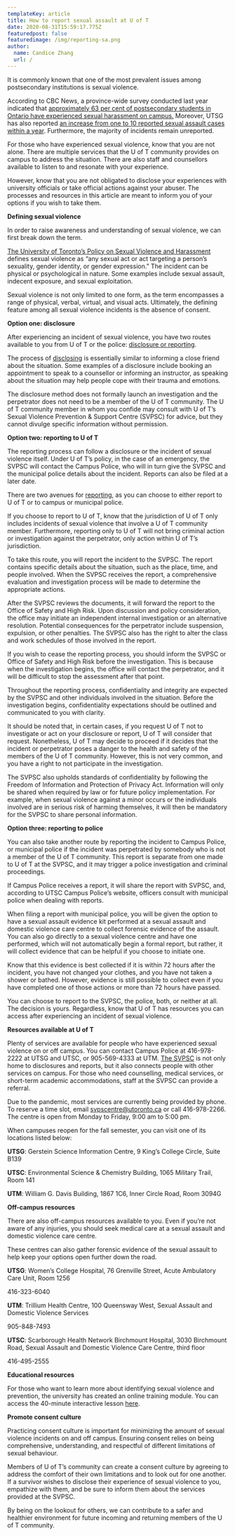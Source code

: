 ```yaml
---
templateKey: article
title: How to report sexual assault at U of T
date: 2020-08-31T15:59:17.775Z
featuredpost: false
featuredimage: /img/reporting-sa.png
author:
  name: Candice Zhang
  url: /
---
```

<!--StartFragment-->



It is commonly known that one of the most prevalent issues among postsecondary institutions is sexual violence.

According to CBC News, a province-wide survey conducted last year indicated that [approximately 63 per cent of postsecondary students in Ontario have experienced sexual harassment on campus.](https://www.cbc.ca/news/canada/toronto/ont-campus-sexual-assault-1.5062892) Moreover, UTSG has also reported [an increase from one to 10 reported sexual assault cases within a year](https://thevarsity.ca/2020/07/17/2019-campus-police-reports-show-increase-in-reported-sexual-assault-at-utsg/). Furthermore, the majority of incidents remain unreported.

For those who have experienced sexual violence, know that you are not alone. There are multiple services that the U of T community provides on campus to address the situation. There are also staff and counsellors available to listen to and resonate with your experience.

However, know that you are not obligated to disclose your experiences with university officials or take official actions against your abuser. The processes and resources in this article are meant to inform you of your options if you wish to take them.

**Defining sexual violence**

In order to raise awareness and understanding of sexual violence, we can first break down the term.

[The University of Toronto’s Policy on Sexual Violence and Harassment](https://www.viceprovoststudents.utoronto.ca/wp-content/uploads/Student-SV-Policy-Companion-Guide-Jan2019.pdf) defines sexual violence as “any sexual act or act targeting a person’s sexuality, gender identity, or gender expression.” The incident can be physical or psychological in nature. Some examples include sexual assault, indecent exposure, and sexual exploitation.

Sexual violence is not only limited to one form, as the term encompasses a range of physical, verbal, virtual, and visual acts. Ultimately, the defining feature among all sexual violence incidents is the absence of consent.

**Option one: disclosure**

After experiencing an incident of sexual violence, you have two routes available to you from U of T or the police: [disclosure or reporting](https://www.svpscentre.utoronto.ca/support/disclose-or-report/).

The process of [disclosing](https://www.viceprovoststudents.utoronto.ca/wp-content/uploads/Student-SV-Policy-Companion-Guide-Jan2019.pdf) is essentially similar to informing a close friend about the situation. Some examples of a disclosure include booking an appointment to speak to a counsellor or informing an instructor, as speaking about the situation may help people cope with their trauma and emotions.

The disclosure method does not formally launch an investigation and the perpetrator does not need to be a member of the U of T community. The U of T community member in whom you confide may consult with U of T’s Sexual Violence Prevention & Support Centre (SVPSC) for advice, but they cannot divulge specific information without permission.

**Option two: reporting to U of T**

The reporting process can follow a disclosure or the incident of sexual violence itself. Under U of T’s policy, in the case of an emergency, the SVPSC will contact the Campus Police, who will in turn give the SVPSC and the municipal police details about the incident. Reports can also be filed at a later date.

There are two avenues for [reporting](https://governingcouncil.utoronto.ca/secretariat/policies/sexual-violence-and-sexual-harassment-policy-december-12-2019), as you can choose to either report to U of T or to campus or municipal police.

If you choose to report to U of T, know that the jurisdiction of U of T only includes incidents of sexual violence that involve a U of T community member. Furthermore, reporting only to U of T will not bring criminal action or investigation against the perpetrator, only action within U of T’s jurisdiction.

To take this route, you will report the incident to the SVPSC. The report contains specific details about the situation, such as the place, time, and people involved. When the SVPSC receives the report, a comprehensive evaluation and investigation process will be made to determine the appropriate actions.

After the SVPSC reviews the documents, it will forward the report to the Office of Safety and High Risk. Upon discussion and policy consideration, the office may initiate an independent internal investigation or an alternative resolution. Potential consequences for the perpetrator include suspension, expulsion, or other penalties. The SVPSC also has the right to alter the class and work schedules of those involved in the report.

If you wish to cease the reporting process, you should inform the SVPSC or Office of Safety and High Risk before the investigation. This is because when the investigation begins, the office will contact the perpetrator, and it will be difficult to stop the assessment after that point.

Throughout the reporting process, confidentiality and integrity are expected by the SVPSC and other individuals involved in the situation. Before the investigation begins, confidentiality expectations should be outlined and communicated to you with clarity.

It should be noted that, in certain cases, if you request U of T not to investigate or act on your disclosure or report, U of T will consider that request. Nonetheless, U of T may decide to proceed if it decides that the incident or perpetrator poses a danger to the health and safety of the members of the U of T community. However, this is not very common, and you have a right to not participate in the investigation.

The SVPSC also upholds standards of confidentiality by following the Freedom of Information and Protection of Privacy Act. Information will only be shared when required by law or for future policy implementation. For example, when sexual violence against a minor occurs or the individuals involved are in serious risk of harming themselves, it will then be mandatory for the SVPSC to share personal information.

**Option three: reporting to police**

You can also take another route by reporting the incident to Campus Police, or municipal police if the incident was perpetrated by somebody who is not a member of the U of T community. This report is separate from one made to U of T at the SVPSC, and it may trigger a police investigation and criminal proceedings.

If Campus Police receives a report, it will share the report with SVPSC, and, according to UTSC Campus Police’s website, officers consult with municipal police when dealing with reports.

When filing a report with municipal police, you will be given the option to have a sexual assault evidence kit performed at a sexual assault and domestic violence care centre to collect forensic evidence of the assault. You can also go directly to a sexual violence centre and have one performed, which will not automatically begin a formal report, but rather, it will collect evidence that can be helpful if you choose to initiate one.

Know that this evidence is best collected if it is within 72 hours after the incident, you have not changed your clothes, and you have not taken a shower or bathed. However, evidence is still possible to collect even if you have completed one of those actions or more than 72 hours have passed.

You can choose to report to the SVPSC, the police, both, or neither at all. The decision is yours. Regardless, know that U of T has resources you can access after experiencing an incident of sexual violence.

**Resources available at U of T**

Plenty of services are available for people who have experienced sexual violence on or off campus. You can contact Campus Police at 416-978-2222 at UTSG and UTSC, or 905-569-4333 at UTM. [The SVPSC](https://www.svpscentre.utoronto.ca/) is not only home to disclosures and reports, but it also connects people with other services on campus. For those who need counselling, medical services, or short-term academic accommodations, staff at the SVPSC can provide a referral.

Due to the pandemic, most services are currently being provided by phone. To reserve a time slot, email [svpscentre@utoronto.ca](mailto:svpscentre@utoronto.ca) or call 416-978-2266. The centre is open from Monday to Friday, 9:00 am to 5:00 pm.

When campuses reopen for the fall semester, you can visit one of its locations listed below:

**UTSG**: Gerstein Science Information Centre, 9 King’s College Circle, Suite B139

**UTSC**: Environmental Science & Chemistry Building, 1065 Military Trail, Room 141

**UTM**: William G. Davis Building, 1867 1C6, Inner Circle Road, Room 3094G

**Off-campus resources**

There are also off-campus resources available to you. Even if you’re not aware of any injuries, you should seek medical care at a sexual assault and domestic violence care centre.

These centres can also gather forensic evidence of the sexual assault to help keep your options open further down the road.

**UTSG**: Women’s College Hospital, 76 Grenville Street, Acute Ambulatory Care Unit, Room 1256

416-323-6040

**UTM**: Trillium Health Centre, 100 Queensway West, Sexual Assault and Domestic Violence Services

905-848-7493

**UTSC**: Scarborough Health Network Birchmount Hospital, 3030 Birchmount Road, Sexual Assault and Domestic Violence Care Centre, third floor

416-495-2555

**Educational resources**

For those who want to learn more about identifying sexual violence and prevention, the university has created an online training module. You can access the 40-minute interactive lesson [here](https://www.svpscentre.utoronto.ca/learn/training/).

**Promote consent culture**

Practicing consent culture is important for minimizing the amount of sexual violence incidents on and off campus. Ensuring consent relies on being comprehensive, understanding, and respectful of different limitations of sexual behaviour.

Members of U of T’s community can create a consent culture by agreeing to address the comfort of their own limitations and to look out for one another. If a survivor wishes to disclose their experience of sexual violence to you, empathize with them, and be sure to inform them about the services provided at the SVPSC.

By being on the lookout for others, we can contribute to a safer and healthier environment for future incoming and returning members of the U of T community.

<!--EndFragment-->